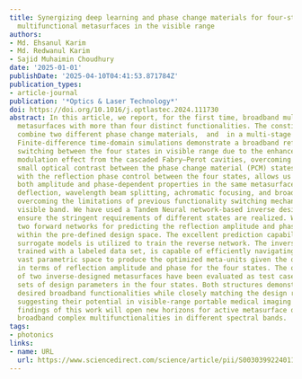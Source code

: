```yaml
---
title: Synergizing deep learning and phase change materials for four-state broadband
  multifunctional metasurfaces in the visible range
authors:
- Md. Ehsanul Karim
- Md. Redwanul Karim
- Sajid Muhaimin Choudhury
date: '2025-01-01'
publishDate: '2025-04-10T04:41:53.871784Z'
publication_types:
- article-journal
publication: '*Optics & Laser Technology*'
doi: https://doi.org/10.1016/j.optlastec.2024.111730
abstract: In this article, we report, for the first time, broadband multifunctional
  metasurfaces with more than four distinct functionalities. The constituent meta-atoms
  combine two different phase change materials,  and  in a multi-stage configuration.
  Finite-difference time-domain simulations demonstrate a broadband reflection amplitude
  switching between the four states in visible range due to the enhanced cavity length
  modulation effect from the cascaded Fabry–Perot cavities, overcoming the inherent
  small optical contrast between the phase change material (PCM) states. This, along
  with the reflection phase control between the four states, allows us to incorporate
  both amplitude and phase-dependent properties in the same metasurface — achromatic
  deflection, wavelength beam splitting, achromatic focusing, and broadband absorption,
  overcoming the limitations of previous functionality switching mechanisms for the
  visible band. We have used a Tandem Neural network-based inverse design scheme to
  ensure the stringent requirements of different states are realized. We have used
  two forward networks for predicting the reflection amplitude and phase for a meta-atom
  within the pre-defined design space. The excellent prediction capability of these
  surrogate models is utilized to train the reverse network. The inverse design network,
  trained with a labeled data set, is capable of efficiently navigating through the
  vast parametric space to produce the optimized meta-units given the desired figure-of-merits
  in terms of reflection amplitude and phase for the four states. The optical characteristics
  of two inverse-designed metasurfaces have been evaluated as test cases for two different
  sets of design parameters in the four states. Both structures demonstrate the four
  desired broadband functionalities while closely matching the design requirements,
  suggesting their potential in visible-range portable medical imaging devices. The
  findings of this work will open new horizons for active metasurface design with
  broadband complex multifunctionalities in different spectral bands.
tags:
- photonics
links:
- name: URL
  url: https://www.sciencedirect.com/science/article/pii/S0030399224011885
---
```


